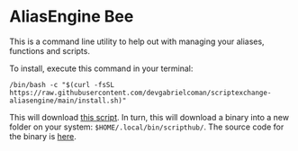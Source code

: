 # AliasEngine Bee
This is a command line utility to help out with managing your aliases, functions and scripts. 

To install, execute this command in your terminal:

```
/bin/bash -c "$(curl -fsSL https://raw.githubusercontent.com/devgabrielcoman/scriptexchange-aliasengine/main/install.sh)"
```

This will download [this script](https://github.com/devgabrielcoman/scriptexchange-aliasengine/blob/main/install.sh). In turn, this will download a binary into a new folder on your system: `$HOME/.local/bin/scripthub/`. The source code for the binary is [here](https://github.com/devgabrielcoman/scriptexchange-aliasengine/tree/main/aliasengine).
